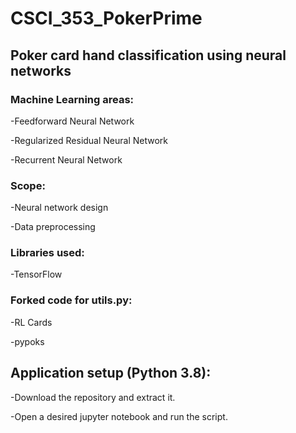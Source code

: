 # CSCI_353_PokerPrime

## Poker card hand classification using neural networks

### Machine Learning areas:

-Feedforward Neural Network

-Regularized Residual Neural Network

-Recurrent Neural Network


### Scope:

-Neural network design

-Data preprocessing


### Libraries used:

-TensorFlow

### Forked code for utils.py:

-RL Cards

-pypoks


## Application setup (Python 3.8):

-Download the repository and extract it.

-Open a desired jupyter notebook and run the script.
